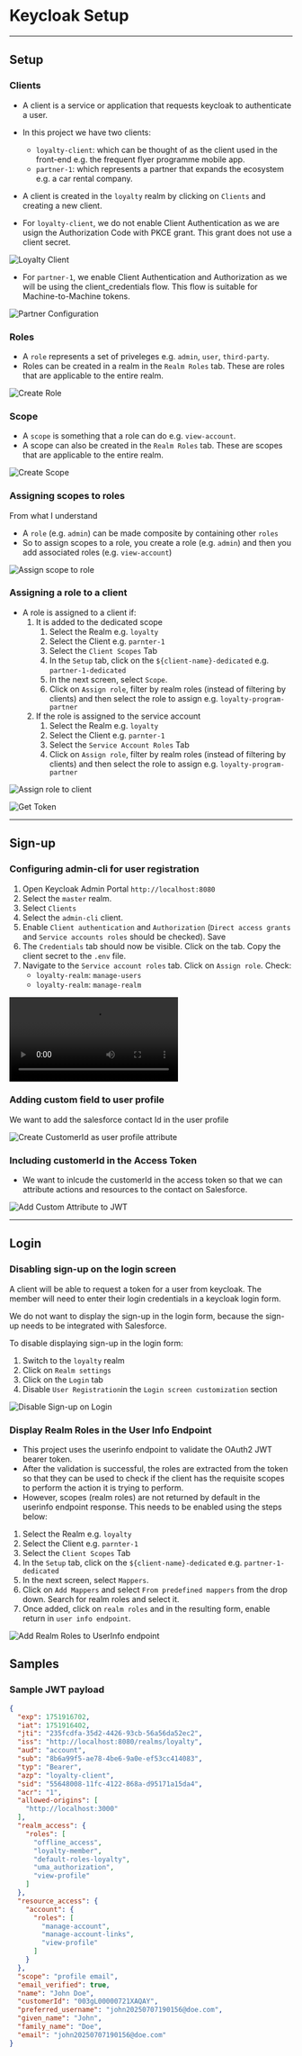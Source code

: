 # Keycloak Setup
---

## Setup

### Clients

- A client is a service or application that requests keycloak to authenticate a user.
- In this project we have two clients: 

    - `loyalty-client`: which can be thought of as the client used in the front-end e.g. the frequent flyer programme mobile app.
    - `partner-1`: which represents a partner that expands the ecosystem e.g. a car rental company.

- A client is created in the `loyalty` realm by clicking on `Clients` and creating a new client.

- For `loyalty-client`, we do not enable Client Authentication as we are usign the Authorization Code with PKCE grant. This grant does not use a client secret.

![Loyalty Client](./media/create-client.gif)

- For `partner-1`, we enable Client Authentication and Authorization as we will be using the client_credentials flow. This flow is suitable for Machine-to-Machine tokens.

![Partner Configuration](./media/parnter-config.png)

### Roles

- A `role` represents a set of priveleges e.g. `admin`, `user`, `third-party`.
- Roles can be created in a realm in the `Realm Roles` tab. These are roles that are applicable to the entire realm.

![Create Role](./media/create-role.gif)

### Scope

- A `scope` is something that a role can do e.g. `view-account`.
- A scope can also be created in the `Realm Roles` tab. These are scopes that are applicable to the entire realm.


![Create Scope](./media/create-scope.gif)

### Assigning scopes to roles

From what I understand
- A `role` (e.g. `admin`) can be made composite by containing other `roles` 
- So to assign scopes to a role, you create a role (e.g. `admin`) and then you add associated roles (e.g. `view-account`)

![Assign scope to role](./media/assign-scope-to-role.gif)


### Assigning a role to a client

- A role is assigned to a client if:
    1. It is added to the dedicated scope
        1. Select the Realm e.g. `loyalty`
        1. Select the Client e.g. `parnter-1`
        1. Select the `Client Scopes` Tab
        1. In the `Setup` tab, click on the `${client-name}-dedicated` e.g. `partner-1-dedicated`
        1. In the next screen, select `Scope`. 
        1. Click on `Assign role`, filter by realm roles (instead of filtering by clients) and then select the role to assign e.g. `loyalty-program-partner`
    2. If the role is assigned to the service account
        1. Select the Realm e.g. `loyalty`
        1. Select the Client e.g. `parnter-1`
        1. Select the `Service Account Roles` Tab
        1. Click on `Assign role`, filter by realm roles (instead of filtering by clients) and then select the role to assign e.g. `loyalty-program-partner`

![Assign role to client](./media/assign-role-to-client.gif)

![Get Token](./media/get-the-token.gif)

---

## Sign-up

### Configuring admin-cli for user registration

1. Open Keycloak Admin Portal `http://localhost:8080`
1. Select the `master` realm.
1. Select `Clients`
1. Select the `admin-cli` client.
1. Enable `Client authentication` and `Authorization` (`Direct access grants` and `Service accounts roles` should be checked). Save
1. The `Credentials` tab should now be visible. Click on the tab. Copy the client secret to the `.env` file.
1. Navigate to the `Service account roles` tab. Click on `Assign role`. Check:
    - `loyalty-realm`: `manage-users`
    - `loyalty-realm`: `manage-realm`

![Configure `admin-cli` for user registration](./media/configure-admin-cli-for-user-registration.mp4)

### Adding custom field to user profile

We want to add the salesforce contact Id in the user profile

![Create CustomerId as user profile attribute](./media/create-customer-id-attribute.gif)

### Including customerId in the Access Token

- We want to inlcude the customerId in the access token so that we can attribute actions and resources to the contact on Salesforce.

![Add Custom Attribute to JWT](./media/add-custom-attribute-to-jwt.gif)

---
## Login

### Disabling sign-up on the login screen

A client will be able to request a token for a user from keycloak. 
The member will need to enter their login credentials in a keycloak login form.

We do not want to display the sign-up in the login form, because the sign-up needs to be integrated with Salesforce. 

To disable displaying sign-up in the login form:
1. Switch to the `loyalty` realm
2. Click on `Realm settings`
3. Click on the `Login` tab
4. Disable `User Registration`in the `Login screen customization` section

![Disable Sign-up on Login](./media/disable-sign-up-on-login.png)

### Display Realm Roles in the User Info Endpoint

- This project uses the userinfo endpoint to validate the OAuth2 JWT bearer token.
- After the validation is successful, the roles are extracted from the token so that they can be used to check if the client has the requisite scopes to perform the action it is trying to perform. 
- However, scopes (realm roles) are not returned by default in the userinfo endpoint response. This needs to be enabled using the steps below:

1. Select the Realm e.g. `loyalty`
1. Select the Client e.g. `parnter-1`
1. Select the `Client Scopes` Tab
1. In the `Setup` tab, click on the `${client-name}-dedicated` e.g. `partner-1-dedicated`
1. In the next screen, select `Mappers`. 
1. Click on `Add Mappers` and select `From predefined mappers` from the drop down. Search for realm roles and select it.
1. Once added, click on `realm roles` and in the resulting form, enable return in `user info endpoint`.

![Add Realm Roles to UserInfo endpoint](./media/add-realm-roles-to-userinfo-endpoint.gif)

## Samples

### Sample JWT payload

```json
{
  "exp": 1751916702,
  "iat": 1751916402,
  "jti": "235fcdfa-35d2-4426-93cb-56a56da52ec2",
  "iss": "http://localhost:8080/realms/loyalty",
  "aud": "account",
  "sub": "8b6a99f5-ae78-4be6-9a0e-ef53cc414083",
  "typ": "Bearer",
  "azp": "loyalty-client",
  "sid": "55648008-11fc-4122-868a-d95171a15da4",
  "acr": "1",
  "allowed-origins": [
    "http://localhost:3000"
  ],
  "realm_access": {
    "roles": [
      "offline_access",
      "loyalty-member",
      "default-roles-loyalty",
      "uma_authorization",
      "view-profile"
    ]
  },
  "resource_access": {
    "account": {
      "roles": [
        "manage-account",
        "manage-account-links",
        "view-profile"
      ]
    }
  },
  "scope": "profile email",
  "email_verified": true,
  "name": "John Doe",
  "customerId": "003gL00000721XAQAY",
  "preferred_username": "john20250707190156@doe.com",
  "given_name": "John",
  "family_name": "Doe",
  "email": "john20250707190156@doe.com"
}
```